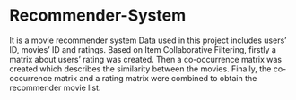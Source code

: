 # Recommender-System
It is a movie recommender system
Data used in this project includes users’ ID, movies’ ID and ratings. Based on Item Collaborative Filtering, firstly a matrix about users’ rating was created. Then a co-occurrence matrix was created which describes the similarity between the movies. Finally, the co-occurrence matrix and a rating matrix were combined to obtain the recommender movie list.
